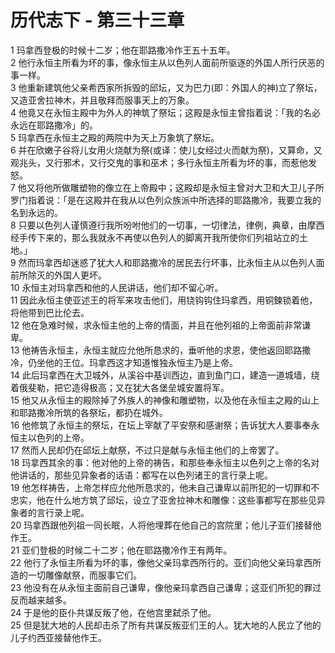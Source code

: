 # 历代志下 - 第三十三章
  
 1 玛拿西登极的时候十二岁；他在耶路撒冷作王五十五年。  
 2 他行永恒主所看为坏的事，像永恒主从以色列人面前所驱逐的外国人所行厌恶的事一样。  
 3 他重新建筑他父亲希西家所拆毁的邱坛，又为巴力(即：外国人的神)立了祭坛，又造亚舍拉神木，并且敬拜而服事天上的万象。  
 4 他竟又在永恒主殿中为外人的神筑了祭坛；这殿是永恒主曾指着说：「我的名必永远在耶路撒冷」的。  
 5 玛拿西在永恒主之殿的两院中为天上万象筑了祭坛。  
 6 并在欣嫩子谷将儿女用火烧献为祭(或译：使儿女经过火而献为祭)，又算命，又观兆头，又行邪术，又行交鬼的事和巫术；多行永恒主所看为坏的事，而惹他发怒。  
 7 他又将他所做雕塑物的像立在上帝殿中；这殿却是永恒主曾对大卫和大卫儿子所罗门指着说：「是在这殿并在我从以色列众族派中所选择的耶路撒冷，我要立我的名到永远的。  
 8 只要以色列人谨慎遵行我所吩咐他们的一切事，一切律法，律例，典章，由摩西经手传下来的，那么我就永不再使以色列人的脚离开我所使你们列祖站立的土地。」  
 9 然而玛拿西却迷惑了犹大人和耶路撒冷的居民去行坏事，比永恒主从以色列人面前所除灭的外国人更坏。  
 10 永恒主对玛拿西和他的人民讲话，他们却不留心听。  
 11 因此永恒主使亚述王的将军来攻击他们，用铙钩钩住玛拿西，用铜鍊锁着他，将他带到巴比伦去。  
 12 他在急难时候，求永恒主他的上帝的情面，并且在他列祖的上帝面前非常谦卑。  
 13 他祷告永恒主，永恒主就应允他所恳求的，垂听他的求恩，使他返回耶路撒冷，仍坐他的王位。玛拿西这才知道惟独永恒主乃是上帝。  
 14 此后玛拿西在大卫城外，从溪谷中基训西边，直到鱼门口，建造一道城墙，绕着俄斐勒，把它造得极高；又在犹大各堡垒城安置将军。  
 15 他又从永恒主的殿除掉了外族人的神像和雕塑物，以及他在永恒主之殿的山上和耶路撒冷所筑的各祭坛，都扔在城外。  
 16 他修筑了永恒主的祭坛，在坛上宰献了平安祭和感谢祭；告诉犹大人要事奉永恒主以色列的上帝。  
 17 然而人民却仍在邱坛上献祭，不过只是献与永恒主他们的上帝罢了。  
 18 玛拿西其余的事：他对他的上帝的祷告，和那些奉永恒主以色列之上帝的名对他讲话的，那些见异象者的话语：都写在以色列诸王的言行录上呢。  
 19 他怎样祷告，上帝怎样应允他所恳求的，他未自己谦卑以前所犯的一切罪和不忠实，他在什么地方筑了邱坛，设立了亚舍拉神木和雕像：这些事都写在那些见异象者的言行录上呢。  
 20 玛拿西跟他列祖一同长眠，人将他埋葬在他自己的宫院里；他儿子亚们接替他作王。  
 21 亚们登极的时候二十二岁；他在耶路撒冷作王有两年。  
 22 他行了永恒主所看为坏的事，像他父亲玛拿西所行的。亚们向他父亲玛拿西所造的一切雕像献祭，而服事它们。  
 23 他没有在从永恒主面前自己谦卑，像他亲玛拿西自己谦卑；这亚们所犯的罪过反而越来越多。  
 24 于是他的臣仆共谋反叛了他，在他宫里弑杀了他。  
 25 但是犹大地的人民却击杀了所有共谋反叛亚们王的人。犹大地的人民立了他的儿子约西亚接替他作王。